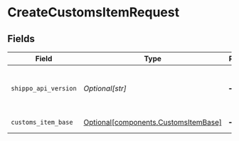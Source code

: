 # CreateCustomsItemRequest


## Fields

| Field                                                                              | Type                                                                               | Required                                                                           | Description                                                                        | Example                                                                            |
| ---------------------------------------------------------------------------------- | ---------------------------------------------------------------------------------- | ---------------------------------------------------------------------------------- | ---------------------------------------------------------------------------------- | ---------------------------------------------------------------------------------- |
| `shippo_api_version`                                                               | *Optional[str]*                                                                    | :heavy_minus_sign:                                                                 | String used to pick a non-default API version to use                               | 2018-02-08                                                                         |
| `customs_item_base`                                                                | [Optional[components.CustomsItemBase]](../../models/components/customsitembase.md) | :heavy_minus_sign:                                                                 | CustomsItem details.                                                               |                                                                                    |
